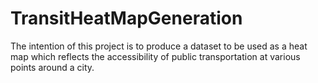 # TransitHeatMapGeneration
The intention of this project is to produce a dataset to be used as a heat map which reflects the accessibility of public transportation at various points around a city.
